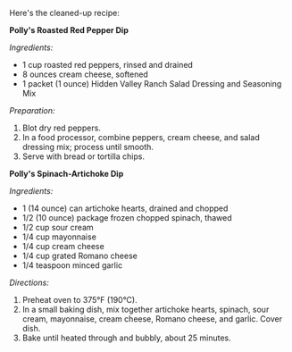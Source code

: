 Here's the cleaned-up recipe:

**Polly's Roasted Red Pepper Dip**

_Ingredients:_

- 1 cup roasted red peppers, rinsed and drained
- 8 ounces cream cheese, softened
- 1 packet (1 ounce) Hidden Valley Ranch Salad Dressing and Seasoning Mix

_Preparation:_

1. Blot dry red peppers.
2. In a food processor, combine peppers, cream cheese, and salad dressing mix; process until smooth.
3. Serve with bread or tortilla chips.

**Polly's Spinach-Artichoke Dip**

_Ingredients:_

- 1 (14 ounce) can artichoke hearts, drained and chopped
- 1/2 (10 ounce) package frozen chopped spinach, thawed
- 1/2 cup sour cream
- 1/4 cup mayonnaise
- 1/4 cup cream cheese
- 1/4 cup grated Romano cheese
- 1/4 teaspoon minced garlic

_Directions:_

1. Preheat oven to 375°F (190°C).
2. In a small baking dish, mix together artichoke hearts, spinach, sour cream, mayonnaise, cream cheese, Romano cheese, and garlic. Cover dish.
3. Bake until heated through and bubbly, about 25 minutes.
